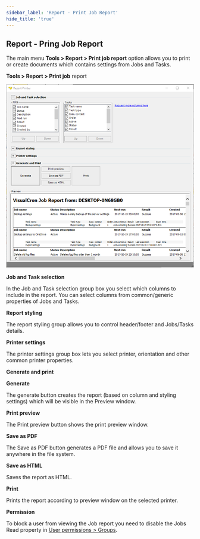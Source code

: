```yaml
---
sidebar_label: 'Report - Print Job Report'
hide_title: 'true'
---
```


## Report - Pring Job Report

The main menu **Tools > Report > Print job report** option allows you to print or create documents which contains settings from Jobs and Tasks.
 
**Tools > Report > Print job** report

![](../../../static/img/toolsreportprintjobreport.png)

**Job and Task selection**

In the Job and Task selection group box you select which columns to include in the report. You can select columns from common/generic properties of Jobs and Tasks.
 
**Report styling**

The report styling group allows you to control header/footer and Jobs/Tasks details.
 
**Printer settings**

The printer settings group box lets you select printer, orientation and other common printer properties.
 
**Generate and print**

**Generate**

The generate button creates the report (based on column and styling settings) which will be visible in the Preview window.
 
**Print preview**

The Print preview button shows the print preview window.
 
**Save as PDF**

The Save as PDF button generates a PDF file and allows you to save it anywhere in the file system.
 
**Save as HTML**

Saves the report as HTML.
 
**Print**

Prints the report according to preview window on the selected printer.
 
**Permission**

To block a user from viewing the Job report you need to disable the Jobs Read property in [User permissions > Groups](../server/main-user-permissions).